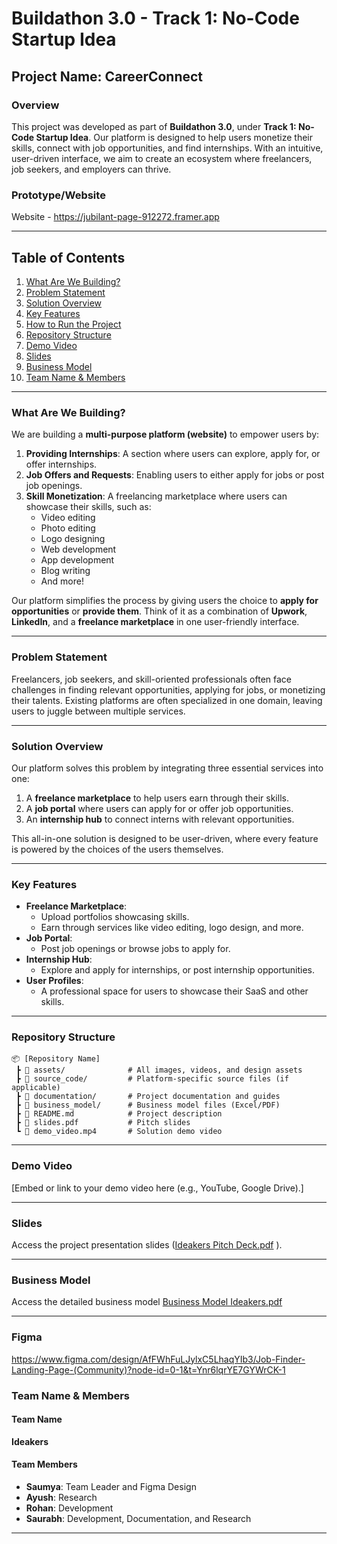 # **Buildathon 3.0 - Track 1: No-Code Startup Idea**  

## **Project Name: CareerConnect**  

### **Overview**  
This project was developed as part of **Buildathon 3.0**, under **Track 1: No-Code Startup Idea**. Our platform is designed to help users monetize their skills, connect with job opportunities, and find internships. With an intuitive, user-driven interface, we aim to create an ecosystem where freelancers, job seekers, and employers can thrive.  

### **Prototype/Website**
Website - https://jubilant-page-912272.framer.app

---  

## **Table of Contents**  
1. [What Are We Building?](#what-are-we-building)  
2. [Problem Statement](#problem-statement)  
3. [Solution Overview](#solution-overview)  
4. [Key Features](#key-features)  
5. [How to Run the Project](#how-to-run-the-project)  
6. [Repository Structure](#repository-structure)  
7. [Demo Video](#demo-video)  
8. [Slides](#slides)  
9. [Business Model](#business-model)  
10. [Team Name & Members](#team-name--members)  

---  

### **What Are We Building?**  
We are building a **multi-purpose platform (website)** to empower users by:  
1. **Providing Internships**: A section where users can explore, apply for, or offer internships.  
2. **Job Offers and Requests**: Enabling users to either apply for jobs or post job openings.  
3. **Skill Monetization**: A freelancing marketplace where users can showcase their skills, such as:  
   - Video editing  
   - Photo editing  
   - Logo designing  
   - Web development  
   - App development  
   - Blog writing  
   - And more!  

Our platform simplifies the process by giving users the choice to **apply for opportunities** or **provide them**. Think of it as a combination of **Upwork**, **LinkedIn**, and a **freelance marketplace** in one user-friendly interface.  

---  

### **Problem Statement**  
Freelancers, job seekers, and skill-oriented professionals often face challenges in finding relevant opportunities, applying for jobs, or monetizing their talents. Existing platforms are often specialized in one domain, leaving users to juggle between multiple services.  

---  

### **Solution Overview**  
Our platform solves this problem by integrating three essential services into one:  
1. A **freelance marketplace** to help users earn through their skills.  
2. A **job portal** where users can apply for or offer job opportunities.  
3. An **internship hub** to connect interns with relevant opportunities.  

This all-in-one solution is designed to be user-driven, where every feature is powered by the choices of the users themselves.  

---  

### **Key Features**  
- **Freelance Marketplace**:  
   - Upload portfolios showcasing skills.  
   - Earn through services like video editing, logo design, and more.  
- **Job Portal**:  
   - Post job openings or browse jobs to apply for.  
- **Internship Hub**:  
   - Explore and apply for internships, or post internship opportunities.  
- **User Profiles**:  
   - A professional space for users to showcase their SaaS and other skills.  

---  

### **Repository Structure**  
```plaintext  
📦 [Repository Name]  
 ┣ 📂 assets/              # All images, videos, and design assets  
 ┣ 📂 source_code/         # Platform-specific source files (if applicable)  
 ┣ 📂 documentation/       # Project documentation and guides  
 ┣ 📂 business_model/      # Business model files (Excel/PDF)  
 ┣ 📜 README.md            # Project description  
 ┣ 📜 slides.pdf           # Pitch slides  
 ┗ 📜 demo_video.mp4       # Solution demo video  
```  

---  

### **Demo Video**  
[Embed or link to your demo video here (e.g., YouTube, Google Drive).]  

---  

### **Slides**  
Access the project presentation slides ([Ideakers Pitch Deck.pdf](https://github.com/user-attachments/files/18044394/Ideakers.Pitch.Deck.pdf)
).  

---  

### **Business Model**  
Access the detailed business model  [Business Model Ideakers.pdf](https://github.com/user-attachments/files/18046161/Business.Model.Ideakers.pdf)


---  

### **Figma**
https://www.figma.com/design/AfFWhFuLJylxC5LhaqYIb3/Job-Finder-Landing-Page-(Community)?node-id=0-1&t=Ynr6lqrYE7GYWrCK-1

### **Team Name & Members**  

#### **Team Name**  
**Ideakers**  

#### **Team Members**  
- **Saumya**: Team Leader and Figma Design  
- **Ayush**: Research  
- **Rohan**: Development  
- **Saurabh**: Development, Documentation, and Research  

---  
